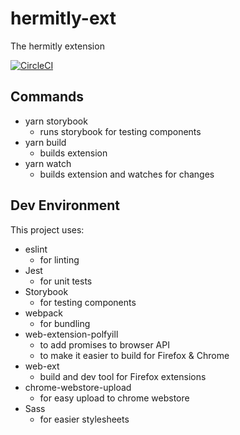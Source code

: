 # hermitly-ext
The hermitly extension

[![CircleCI](https://circleci.com/gh/PChwistek/hermitly-ext.svg?style=svg&circle-token=c1d0f29722b0456d275fef78483644443cdca7df)](https://circleci.com/gh/PChwistek/hermitly-ext)

## Commands

* yarn storybook 
  * runs storybook for testing components
* yarn build
  * builds extension
* yarn watch
  * builds extension and watches for changes

## Dev Environment

This project uses:

* eslint
  * for linting
* Jest
  * for unit tests
* Storybook
  * for testing components
* webpack
  * for bundling
* web-extension-polfyill
  * to add promises to browser API
  * to make it easier to build for Firefox & Chrome
* web-ext
  * build and dev tool for Firefox extensions
* chrome-webstore-upload
  * for easy upload to chrome webstore
* Sass
  * for easier stylesheets



